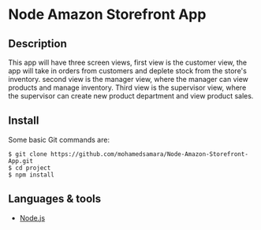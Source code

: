 # Node Amazon Storefront App

## Description

This app will have three screen views, first view is the customer view, the app will take in orders from customers and deplete stock from the store's inventory. second view is the manager view, where the manager can view products and manage inventory. Third view is the supervisor view, where the supervisor can create new product department and view product sales.

## Install

Some basic Git commands are:

```
$ git clone https://github.com/mohamedsamara/Node-Amazon-Storefront-App.git
$ cd project
$ npm install

```

## Languages & tools

- [Node.js](https://nodejs.org/en/)
